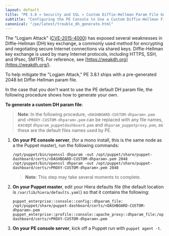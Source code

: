 ```yaml
---
layout: default
title: "PE 3.8 » Security and SSL » Custom Diffie-Hellman Param File Generation"
subtitle: "Configuring the PE Console to Use a Custom Diffie-Hellman File"
canonical: "/pe/latest/trouble_dh_generate.html"
---
```


The "Logjam Attack" ([CVE-2015-4000](https://web.nvd.nist.gov/view/vuln/detail?vulnId=CVE-2015-4000)) has exposed several weaknesses in Diffie-Hellman (DH) key exchange, a commonly used method for encrypting and negotiating secure Internet connections via shared keys. Diffie-Hellman key exchange is used by many Internet protocols, including HTTPS, SSH, and IPsec, SMTPS. For reference, see [https://weakdh.org](https://weakdh.org/).

To help mitigate the "Logjam Attack," PE 3.8.1 ships with a pre-generated 2048 bit Diffie-Hellman param file. 

In the case that you don't want to use the PE default DH param file, the following procedure shows how to generate your own.

**To generate a custom DH param file**:

> **Note**: In the following procedure, `<DASHBOARD-CUSTOM-dhparam>.pem` and `<PROXY-CUSTOM-dhparam>.pem` can be replaced with any file names, except `dhparam_puppetdashboard.pem` and `dhparam_puppetproxy.pem`, as these are the default files names used by PE. 

1. **On your PE console server**, (for a mono install, this is the same node as a the Puppet master), run the following commands:

   ~~~
   /opt/puppet/bin/openssl dhparam -out /opt/puppet/share/puppet-dashboard/certs/<DASHBOARD-CUSTOM-dhparam>.pem 2048
   /opt/puppet/bin/openssl dhparam -out /opt/puppet/share/puppet-dashboard/certs/<PROXY-CUSTOM-dhparam>.pem 2048
   ~~~
   
   >**Note**: This step may take several moments to complete.

2. **On your Puppet master**, edit your Hiera defaults file (the default location is `/var/lib/hiera/defaults.yaml`) so that it contains the following:

   ~~~
   puppet_enterprise::console::config::dhparam_file: /opt/puppet/share/puppet-dashboard/certs/<DASHBOARD-CUSTOM-dhparam>.pem
   puppet_enterprise::profile::console::apache_proxy::dhparam_file:/opt/puppet/share/puppet-dashboard/certs/<PROXY-CUSTOM-dhparam>.pem
   ~~~
   
3. **On your PE console server**, kick off a Puppet run with `puppet agent -t`.
